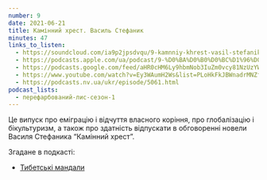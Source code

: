 ```yaml
---
number: 9
date: 2021-06-21
title: Камінний хрест. Василь Стефаник
minutes: 47
links_to_listen:
  - https://soundcloud.com/ia9p2jpsdvqu/9-kamnniy-khrest-vasil-stefanik
  - https://podcasts.apple.com/ua/podcast/9-%D0%BA%D0%B0%D0%BC%D1%96%D0%BD%D0%BD%D0%B8%D0%B9-%D1%85%D1%80%D0%B5%D1%81%D1%82-%D0%B2%D0%B0%D1%81%D0%B8%D0%BB%D1%8C-%D1%81%D1%82%D0%B5%D1%84%D0%B0%D0%BD%D0%B8%D0%BA/id1563575488?i=1000526235936
  - https://podcasts.google.com/feed/aHR0cHM6Ly9hbmNob3IuZm0vcy81NzUzYWEwMC9wb2RjYXN0L3Jzcw/episode/ODQ0ZWRiZDctNmI1Ni00Y2U1LTg3MDYtY2ZkMzQ3M2FkNjVk
  - https://www.youtube.com/watch?v=Ey3WAumH2Ws&list=PLoHkFkJBWnadrMNZfZ6NyfXDUXZjDggpT&index=2
  - https://podcasts.nv.ua/ukr/episode/5061.html
podcast_lists:
  - перефарбований-лис-сезон-1
---
```


Це випуск про еміграцію і відчуття власного коріння, про глобалізацію і
бікультуризм, а також про здатність відпускати в обговоренні новели Василя
Стефаника “Камінний хрест”.

Згадане в подкасті:
- [Тибетські мандали][1]

[1]: https://youtu.be/bgoHUH-_yWo
